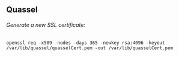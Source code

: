 ## Quassel

###### Generate a new SSL certificate:
    openssl req -x509 -nodes -days 365 -newkey rsa:4096 -keyout /var/lib/quassel/quasselCert.pem -out /var/lib/quasselCert.pem
